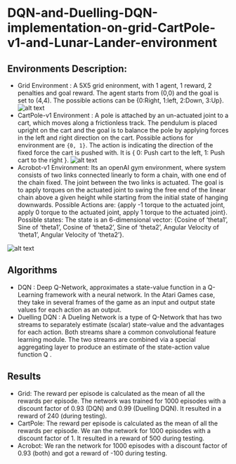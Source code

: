 # DQN-and-Duelling-DQN-implementation-on-grid-CartPole-v1-and-Lunar-Lander-environment

## Environments Description:
- Grid Environment : A 5X5 grid enironment, with 1 agent, 1 reward, 2 penalties and goal reward. The agent starts from (0,0) and the goal is set to (4,4). The possible actions can be {0:Right, 1:left, 2:Down, 3:Up}.
![alt text](https://github.com/KNITPhoenix/DQN-and-Duelling-DQN-implementation-on-grid-CartPole-v1-and-Lunar-Lander-environment/blob/main/grid.PNG)
- CartPole-v1 Environment : A pole is attached by an un-actuated joint to a cart, which moves along a frictionless track. The pendulum is placed upright on the cart and the goal is to balance the pole by applying forces in the left and right direction on the cart. Possible actions for environment are `{0, 1}`. The action is indicating the direction of the fixed force the cart is pushed with. It is { 0: Push cart to the left, 1: Push cart to the right }.
![alt text](https://github.com/KNITPhoenix/DQN-and-Duelling-DQN-implementation-on-grid-CartPole-v1-and-Lunar-Lander-environment/blob/main/cartpole.PNG)
- Acrobot-v1 Environment: Its an openAI gym environment, where system consists of two links connected linearly to form a chain, with one end of the chain fixed. The joint between the two links is actuated. The goal is to apply torques on the actuated joint to swing the free end of the linear chain above a given height while starting from the initial state of hanging downwards. Possible Actions are: {apply -1 torque to the actuated joint, apply 0 torque to the actuated joint, apply 1 torque to the actuated joint}. Possible states: The state is an 6-dimensional vector: {Cosine of ‘theta1’, Sine of ‘theta1’, Cosine of ‘theta2’, Sine of ‘theta2’, Angular Velocity of ‘theta1’, Angular Velocity of ‘theta2’}.

![alt text](https://github.com/KNITPhoenix/DQN-and-Duelling-DQN-implementation-on-grid-CartPole-v1-and-Lunar-Lander-environment/blob/main/acrobot.PNG)

## Algorithms
- DQN : Deep Q-Network, approximates a state-value function in a Q-Learning framework with a neural network. In the Atari Games case, they take in several frames of the game as an input and output state values for each action as an output.
- Duelling DQN : A Dueling Network is a type of Q-Network that has two streams to separately estimate (scalar) state-value and the advantages for each action. Both streams share a common convolutional feature learning module. The two streams are combined via a special aggregating layer to produce an estimate of the state-action value function Q .

## Results
- Grid: The reward per episode is calculated as the mean of all the rewards per episode. The network was trained for 1000 episodes with a discount factor of 0.93 (DQN) and 0.99 (Duelling DQN). It resulted in a reward of 240 (during testing).
- CartPole: The reward per episode is calculated as the mean of all the rewards per episode. We ran the network for 1000 episodes with a discount factor of 1. It resulted in a reward of 500 during testing.
- Acrobot: We ran the network for 1000 episodes with a discount factor of 0.93 (both) and got a reward of -100 during testing.
